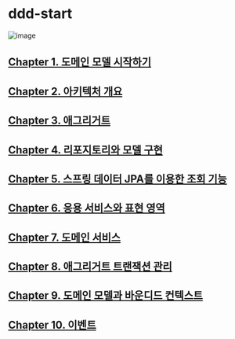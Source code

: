 # ddd-start

![image](https://user-images.githubusercontent.com/40031858/167853523-967f921d-a32e-40ce-b59e-6646f8735481.png)


## [Chapter 1. 도메인 모델 시작하기](./chap01.%20도메인%20모델%20시작하기/README.md) 
## [Chapter 2. 아키텍처 개요](./chap02.%20아키텍처%20개요/README.md)
## [Chapter 3. 애그리거트](./chap03.애그리거트/README.md)
## [Chapter 4. 리포지토리와 모델 구현](./chap04.리포지토리와%20모델%20구현/README.md)
## [Chapter 5. 스프링 데이터 JPA를 이용한 조회 기능](./chap05.%20스프링%20데이터%20JPA를%20이용한%20조회%20기능/README.md)
## [Chapter 6. 응용 서비스와 표현 영역](./chap06.%20응용%20서비스와%20표현%20영역/README.md)
## [Chapter 7. 도메인 서비스](./chap07.%20도메인%20서비스/README.md)
## [Chapter 8. 애그리거트 트랜잭션 관리](./chap08.%20애그리거트%20트랜잭션%20관리/README.md)
## [Chapter 9. 도메인 모델과 바운디드 컨텍스트](./chap09.%20도메인%20모델과%20바운디드%20컨텍스트/README.md)
## [Chapter 10. 이벤트](./chap10.%20이벤트/README.md)
